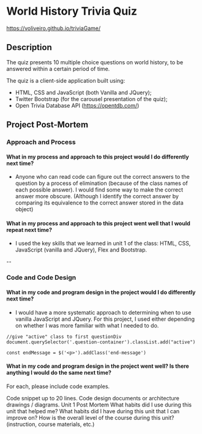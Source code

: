 # World History Trivia Quiz 
https://voliveiro.github.io/triviaGame/

## Description 
The quiz presents 10 multiple choice questions on world history, to be answered within a certain period of time. 

The quiz is a client-side application built using: 
- HTML, CSS and JavaScript (both Vanilla and JQuery); 
- Twitter Bootstrap (for the carousel presentation of the quiz); 
- Open Trivia Database API (https://opentdb.com/)

## Project Post-Mortem

### Approach and Process

#### What in my process and approach to this project would I do differently next time?

- Anyone who can read code can figure out the correct answers to the question by a process of elimination (because of the class names of each possible answer). I would find some way to make the correct answer more obscure. (Although I identify the correct answer by comparing its equivalence to the correct answer stored in the data object) 

#### What in my process and approach to this project went well that I would repeat next time?

- I used the key skills that we learned in unit 1 of the class: HTML, CSS, JavaScript (vanilla and JQuery), Flex and Bootstrap. 

--

### Code and Code Design

#### What in my code and program design in the project would I do differently next time?

- I would have a more systematic approach to determining when to use vanilla JavaScript and JQuery. For this project, I used either depending on whether I was more familiar with what I needed to do. 

```
//give "active" class to first questionDiv 
document.querySelector('.question-container').classList.add("active")
```

```
const endMessage = $('<p>').addClass('end-message')
```

#### What in my code and program design in the project went well? Is there anything I would do the same next time?

For each, please include code examples.

Code snippet up to 20 lines.
Code design documents or architecture drawings / diagrams.
Unit 1 Post Mortem
What habits did I use during this unit that helped me?
What habits did I have during this unit that I can improve on?
How is the overall level of the course during this unit? (instruction, course materials, etc.)